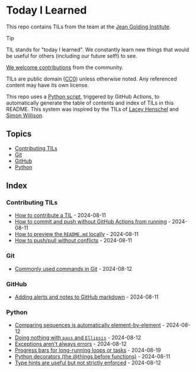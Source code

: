 # Today I Learned

This repo contains TILs from the team at the [Jean Golding Institute](https://www.bristol.ac.uk/golding/).

> [!TIP]  
> TIL stands for "today I learned". We constantly learn new things that would be useful for others (including our future self!) to see.

[We welcome contributions](#contributing-tils) from the community.

TILs are public domain ([CC0](LICENSE)) unless otherwise noted. Any referenced content may have its own license.

This repo uses a [Python script](build_readme.py), triggered by GitHub Actions, to automatically generate the table of contents and index of TILs in this README. This system was inspired by the TILs of [Lacey Henschel](https://github.com/williln/til) and [Simon Willison](https://github.com/simonw/til).

<!-- Do not manually edit the items in the placeholders below this point. They will be automatically updated by GitHub Actions. -->

## Topics

<!-- toc starts -->
- [Contributing TILs](#contributing-tils)
- [Git](#git)
- [GitHub](#github)
- [Python](#python)
<!-- toc ends -->

## Index

<!-- index starts -->
### Contributing TILs

- [How to contribute a TIL](_contributing-TILs/_how-to-contribute.md) - 2024-08-11
- [How to commit and push without GitHub Actions from running](_contributing-TILs/prevent-GitHub-actions.md) - 2024-08-11
- [How to preview the `README.md` locally](_contributing-TILs/preview-README.md) - 2024-08-11
- [How to push/pull without conflicts](_contributing-TILs/avoiding-conflicts.md) - 2024-08-11

### Git

- [Commonly used commands in Git](Git/common-git-commands.md) - 2024-08-12

### GitHub

- [Adding alerts and notes to GitHub markdown](GitHub/alerts-and-notes-in-markdown.md) - 2024-08-11

### Python

- [Comparing sequences is automatically element-by-element](Python/comparing-sequences.md) - 2024-08-12
- [Doing nothing with `pass` and `Ellipsis`](Python/pass-and-ellipsis.md) - 2024-08-12
- [Exceptions aren't always errors](Python/exceptions-not-always-errors.md) - 2024-08-12
- [Progress bars for long-running loops or tasks](Python/progress-bars.md) - 2024-08-19
- [Python decorators (the @things before functions)](Python/decorators.md) - 2024-08-11
- [Type hints are useful but not strictly enforced](Python/type-hints.md) - 2024-08-12
<!-- index ends -->
